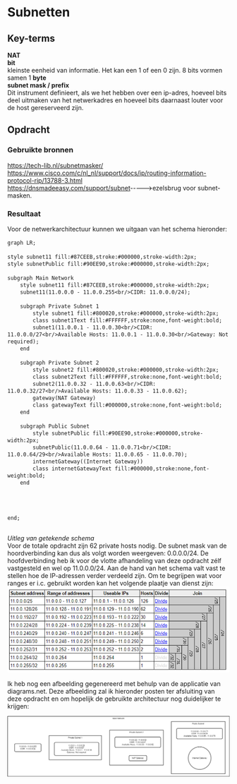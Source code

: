 # Subnetten


## Key-terms
**NAT**  
**bit**  
kleinste eenheid van informatie. Het kan een 1 of een 0 zijn. 8 bits vormen samen 1
**byte**  
**subnet mask / prefix**  
Dit instrument definieert, als we het hebben over een ip-adres, hoeveel bits deel uitmaken van het netwerkadres en hoeveel bits daarnaast louter voor de host gereserveerd zijn. 

## Opdracht
### Gebruikte bronnen
<https://tech-lib.nl/subnetmasker/>  
<https://www.cisco.com/c/nl_nl/support/docs/ip/routing-information-protocol-rip/13788-3.html>  
<https://dnsmadeeasy.com/support/subnet>----->ezelsbrug voor subnet-masken. 


### Resultaat
Voor de netwerkarchitectuur kunnen we uitgaan van het schema hieronder: 

```mermaid
graph LR;

style subnet11 fill:#87CEEB,stroke:#000000,stroke-width:2px;
style subnetPublic fill:#90EE90,stroke:#000000,stroke-width:2px;

subgraph Main Network
    style subnet11 fill:#87CEEB,stroke:#000000,stroke-width:2px;
    subnet11(11.0.0.0 - 11.0.0.255<br/>CIDR: 11.0.0.0/24);
    
    subgraph Private Subnet 1
        style subnet1 fill:#800020,stroke:#000000,stroke-width:2px;
        class subnet1Text fill:#FFFFFF,stroke:none,font-weight:bold;
        subnet1(11.0.0.1 - 11.0.0.30<br/>CIDR: 11.0.0.0/27<br/>Available Hosts: 11.0.0.1 - 11.0.0.30<br/>Gateway: Not required);
    end
    
    subgraph Private Subnet 2
        style subnet2 fill:#800020,stroke:#000000,stroke-width:2px;
        class subnet2Text fill:#FFFFFF,stroke:none,font-weight:bold;
        subnet2(11.0.0.32 - 11.0.0.63<br/>CIDR: 11.0.0.32/27<br/>Available Hosts: 11.0.0.33 - 11.0.0.62);
        gateway(NAT Gateway)
        class gatewayText fill:#000000,stroke:none,font-weight:bold;
    end
    
    subgraph Public Subnet
        style subnetPublic fill:#90EE90,stroke:#000000,stroke-width:2px;
        subnetPublic(11.0.0.64 - 11.0.0.71<br/>CIDR: 11.0.0.64/29<br/>Available Hosts: 11.0.0.65 - 11.0.0.70);
        internetGateway((Internet Gateway))
        class internetGatewayText fill:#000000,stroke:none,font-weight:bold;
    end
    
    


end;


```


*Uitleg van getekende schema*  
Voor de totale opdracht zijn 62 private hosts nodig. De subnet mask van de hoordverbinding kan dus als volgt worden weergeven: 0.0.0.0/24. De hoofdverbinding heb ik voor de vlotte afhandeling van deze opdracht zélf vastgesteld en wel op 11.0.0.0/24. Aan de hand van het schema valt vast te stellen hoe de IP-adressen verder verdeeld zijn. Om te begrijpen wat voor ranges er i.c. gebruikt worden kan het volgende plaatje van dienst zijn:  
![ranges_IP](./Knipsels/RangeVerdeling.PNG)

Ik heb nog een afbeelding gegenereerd met behulp van de applicatie van diagrams.net. Deze afbeelding zal ik hieronder posten ter afsluiting van deze opdracht en om hopelijk de gebruikte architectuur nog duidelijker te krijgen:  

![Eind_Knipsel](./Knipsels/architectuur.drawio.png)

